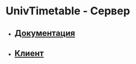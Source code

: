 # UnivTimetable - Сервер
- ## [Документация](https://github.com/FedotBegemot/TP-5.2.4)
- ## [Клиент](https://github.com/iIlyaM/UnivTimeTable)